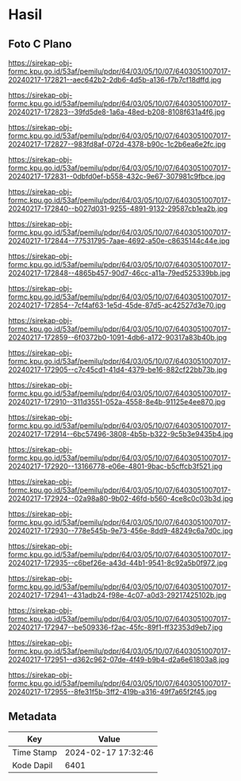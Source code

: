 # Hasil

## Foto C Plano

https://sirekap-obj-formc.kpu.go.id/53af/pemilu/pdpr/64/03/05/10/07/6403051007017-20240217-172821--aec642b2-2db6-4d5b-a136-f7b7cf18dffd.jpg

https://sirekap-obj-formc.kpu.go.id/53af/pemilu/pdpr/64/03/05/10/07/6403051007017-20240217-172823--39fd5de8-1a6a-48ed-b208-8108f631a4f6.jpg

https://sirekap-obj-formc.kpu.go.id/53af/pemilu/pdpr/64/03/05/10/07/6403051007017-20240217-172827--983fd8af-072d-4378-b90c-1c2b6ea6e2fc.jpg

https://sirekap-obj-formc.kpu.go.id/53af/pemilu/pdpr/64/03/05/10/07/6403051007017-20240217-172831--0dbfd0ef-b558-432c-9e67-307981c9fbce.jpg

https://sirekap-obj-formc.kpu.go.id/53af/pemilu/pdpr/64/03/05/10/07/6403051007017-20240217-172840--b027d031-9255-4891-9132-29587cb1ea2b.jpg

https://sirekap-obj-formc.kpu.go.id/53af/pemilu/pdpr/64/03/05/10/07/6403051007017-20240217-172844--77531795-7aae-4692-a50e-c8635144c44e.jpg

https://sirekap-obj-formc.kpu.go.id/53af/pemilu/pdpr/64/03/05/10/07/6403051007017-20240217-172848--4865b457-90d7-46cc-a11a-79ed525339bb.jpg

https://sirekap-obj-formc.kpu.go.id/53af/pemilu/pdpr/64/03/05/10/07/6403051007017-20240217-172854--7cf4af63-1e5d-45de-87d5-ac42527d3e70.jpg

https://sirekap-obj-formc.kpu.go.id/53af/pemilu/pdpr/64/03/05/10/07/6403051007017-20240217-172859--6f0372b0-1091-4db6-a172-90317a83b40b.jpg

https://sirekap-obj-formc.kpu.go.id/53af/pemilu/pdpr/64/03/05/10/07/6403051007017-20240217-172905--c7c45cd1-41d4-4379-be16-882cf22bb73b.jpg

https://sirekap-obj-formc.kpu.go.id/53af/pemilu/pdpr/64/03/05/10/07/6403051007017-20240217-172910--311d3551-052a-4558-8e4b-91125e4ee870.jpg

https://sirekap-obj-formc.kpu.go.id/53af/pemilu/pdpr/64/03/05/10/07/6403051007017-20240217-172914--6bc57496-3808-4b5b-b322-9c5b3e9435b4.jpg

https://sirekap-obj-formc.kpu.go.id/53af/pemilu/pdpr/64/03/05/10/07/6403051007017-20240217-172920--13166778-e06e-4801-9bac-b5cffcb3f521.jpg

https://sirekap-obj-formc.kpu.go.id/53af/pemilu/pdpr/64/03/05/10/07/6403051007017-20240217-172924--02a98a80-9b02-46fd-b560-4ce8c0c03b3d.jpg

https://sirekap-obj-formc.kpu.go.id/53af/pemilu/pdpr/64/03/05/10/07/6403051007017-20240217-172930--778e545b-9e73-456e-8dd9-48249c6a7d0c.jpg

https://sirekap-obj-formc.kpu.go.id/53af/pemilu/pdpr/64/03/05/10/07/6403051007017-20240217-172935--c6bef26e-a43d-44b1-9541-8c92a5b0f972.jpg

https://sirekap-obj-formc.kpu.go.id/53af/pemilu/pdpr/64/03/05/10/07/6403051007017-20240217-172941--431adb24-f98e-4c07-a0d3-29217425102b.jpg

https://sirekap-obj-formc.kpu.go.id/53af/pemilu/pdpr/64/03/05/10/07/6403051007017-20240217-172947--be509336-f2ac-45fc-89f1-ff32353d9eb7.jpg

https://sirekap-obj-formc.kpu.go.id/53af/pemilu/pdpr/64/03/05/10/07/6403051007017-20240217-172951--d362c962-07de-4f49-b9b4-d2a6e61803a8.jpg

https://sirekap-obj-formc.kpu.go.id/53af/pemilu/pdpr/64/03/05/10/07/6403051007017-20240217-172955--8fe31f5b-3ff2-419b-a316-49f7a65f2f45.jpg


## Metadata

| Key        | Value               |
| ---------- | ------------------- |
| Time Stamp | 2024-02-17 17:32:46 |
| Kode Dapil | 6401                |



